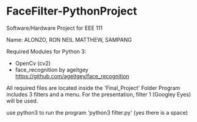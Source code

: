 # FaceFilter-PythonProject
Software/Hardware Project for EEE 111

Name: ALONZO, RON NEIL MATTHEW, SAMPANG

Required Modules for Python 3:
- OpenCv (cv2)
- face_recognition by ageitgey
  https://github.com/ageitgey/face_recognition
  
All required files are located inside the 'Final_Project' Folder
Program includes 3 filters and a menu.
For the presentation, filter 1 (Googley Eyes) will be used.

use python3 to run the program 'python3 filter.py' (yes there is a space)
